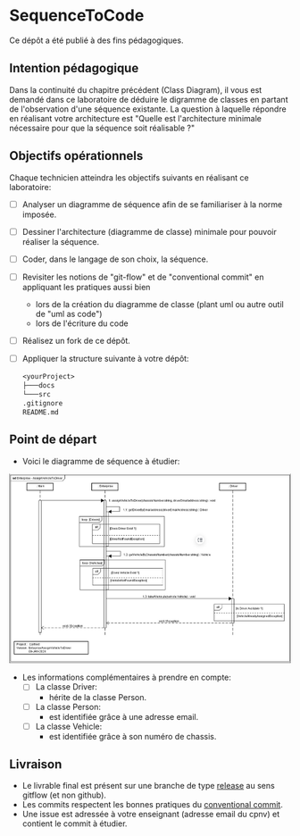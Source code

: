 # SequenceToCode

Ce dépôt a été publié à des fins pédagogiques.

## Intention pédagogique

Dans la continuité du chapitre précédent (Class Diagram), il vous est demandé dans ce laboratoire de déduire le digramme de classes en partant de l'observation d'une séquence existante.
La question à laquelle répondre en réalisant votre architecture est "Quelle est l'architecture minimale nécessaire pour que la séquence soit réalisable ?"

## Objectifs opérationnels

Chaque technicien atteindra les objectifs suivants en réalisant ce laboratoire:

- [ ] Analyser un diagramme de séquence afin de se familiariser à la norme imposée.
- [ ] Dessiner l'architecture (diagramme de classe) minimale pour pouvoir réaliser la séquence.
- [ ] Coder, dans le langage de son choix, la séquence.
- [ ] Revisiter les notions de "git-flow" et de "conventional commit" en appliquant les pratiques aussi bien 
    * lors de la création du diagramme de classe (plant uml ou autre outil de "uml as code")
    * lors de l'écriture du code
- [ ] Réalisez un fork de ce dépôt.
- [ ] Appliquer la structure suivante à votre dépôt:

  ```
  <yourProject>
  ├───docs
  └───src
  .gitignore
  README.md
  ```

## Point de départ

* Voici le diagramme de séquence à étudier:

![image](image.png)

* Les informations complémentaires à prendre en compte:
   - [ ] La classe Driver:
      * hérite de la classe Person.
   - [ ] La classe Person:
      * est identifiée grâce à une adresse email.
   - [ ] La classe Vehicle:
     * est identifiée grâce à son numéro de chassis.

## Livraison

* Le livrable final est présent sur une branche de type [release](https://www.atlassian.com/git/tutorials/comparing-workflows/gitflow-workflow) au sens gitflow (et non github).
* Les commits respectent les bonnes pratiques du [conventional commit](https://www.conventionalcommits.org/en/v1.0.0/).
* Une issue est adressée à votre enseignant (adresse email du cpnv) et contient le commit à étudier.
